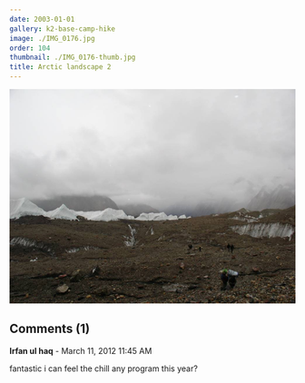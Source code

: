 ```yaml
---
date: 2003-01-01
gallery: k2-base-camp-hike
image: ./IMG_0176.jpg
order: 104
thumbnail: ./IMG_0176-thumb.jpg
title: Arctic landscape 2
---
```


![Arctic landscape 2](./IMG_0176.jpg)

<div id="comments">

## Comments (1)

<div id="comment">

**Irfan ul haq** - March 11, 2012 11:45 AM

fantastic i can feel the chill any program this year?

</div>

</div>